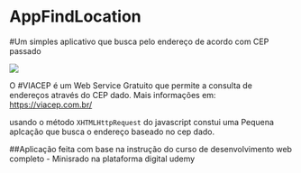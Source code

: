 # AppFindLocation
#Um simples aplicativo que busca pelo endereço de acordo com CEP passado

  ![](https://encrypted-tbn0.gstatic.com/images?q=tbn%3AANd9GcTwUTBuXuW5TA0HKPof2aGE1oapCErsTwVTRfFwKG6l1-ECtszP)

O #VIACEP é um Web Service Gratuito que permite a consulta de endereços através do CEP dado.
Mais informações em: <https://viacep.com.br/>

usando o método ```XHTMLHttpRequest``` do javascript constui uma Pequena aplcação que busca o endereço baseado no cep dado.

##Aplicação feita com base na instrução do curso de desenvolvimento web completo - Minisrado na plataforma digital udemy 
